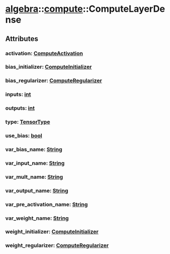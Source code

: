 # [algebra](/libs/algebra/)::[compute](/libs/algebra/compute/)::ComputeLayerDense

## Attributes

### activation:&nbsp;[ComputeActivation](/libs/algebra/compute/type.ComputeActivation.md)

### bias_initializer:&nbsp;[ComputeInitializer](/libs/algebra/compute/type.ComputeInitializer.md)

### bias_regularizer:&nbsp;[ComputeRegularizer](/libs/algebra/compute/type.ComputeRegularizer.md)

### inputs:&nbsp;[int](/libs/std/core/type.int.md)

### outputs:&nbsp;[int](/libs/std/core/type.int.md)

### type:&nbsp;[TensorType](/libs/std/core/enum.TensorType.md)

### use_bias:&nbsp;[bool](/libs/std/core/type.bool.md)

### var_bias_name:&nbsp;[String](/libs/std/core/type.String.md)

### var_input_name:&nbsp;[String](/libs/std/core/type.String.md)

### var_mult_name:&nbsp;[String](/libs/std/core/type.String.md)

### var_output_name:&nbsp;[String](/libs/std/core/type.String.md)

### var_pre_activation_name:&nbsp;[String](/libs/std/core/type.String.md)

### var_weight_name:&nbsp;[String](/libs/std/core/type.String.md)

### weight_initializer:&nbsp;[ComputeInitializer](/libs/algebra/compute/type.ComputeInitializer.md)

### weight_regularizer:&nbsp;[ComputeRegularizer](/libs/algebra/compute/type.ComputeRegularizer.md)
